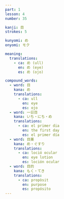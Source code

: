 ```yaml
---
part: 1
lesson: 4
number: 35

kanji: 目
strokes: 5

kunyomi: め
onyomi: モク

meaning:
  translations:
    - ca: め (ull)
      en: め (eye)
      es: め (ojo)

compound_words:
  - word: 目
    kana: め
    translations:
      - ca: ull
        en: eye
        es: ojo
  - word: 一日目
    kana: いち・にち・め
    translations:
      - ca: el primer dia
        en: the first day
        es: el primer día
  - word: 目薬
    kana: め・ぐすり
    translations:
      - ca: loció ocular
        en: eye lotion
        es: loción ocular
  - word: 目的
    kana: もく・てき
    translations:
      - ca: propòsit
        en: purpose
        es: propósito
---
```

